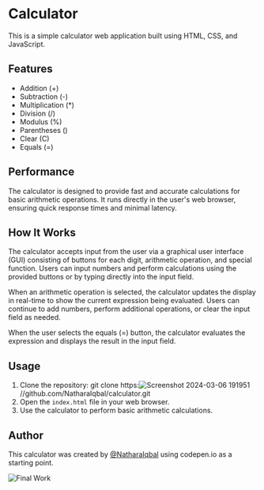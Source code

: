 # Calculator

This is a simple calculator web application built using HTML, CSS, and JavaScript.

## Features

- Addition (+)
- Subtraction (-)
- Multiplication (*)
- Division (/)
- Modulus (%)
- Parentheses ()
- Clear (C)
- Equals (=)

## Performance

The calculator is designed to provide fast and accurate calculations for basic arithmetic operations. It runs directly in the user's web browser, ensuring quick response times and minimal latency.

## How It Works

The calculator accepts input from the user via a graphical user interface (GUI) consisting of buttons for each digit, arithmetic operation, and special function. Users can input numbers and perform calculations using the provided buttons or by typing directly into the input field.

When an arithmetic operation is selected, the calculator updates the display in real-time to show the current expression being evaluated. Users can continue to add numbers, perform additional operations, or clear the input field as needed.

When the user selects the equals (=) button, the calculator evaluates the expression and displays the result in the input field.

## Usage

1. Clone the repository: git clone https:![Screenshot 2024-03-06 191951](https://github.com/NatharaIqbal/Calculator/assets/138295014/d01bf1f2-cbfc-443f-bb56-7910f048fbe6)
//github.com/NatharaIqbal/calculator.git 
2. Open the `index.html` file in your web browser.
3. Use the calculator to perform basic arithmetic calculations.

## Author

This calculator was created by [@NatharaIqbal](https://github.com/NatharaIqbal) using codepen.io as a starting point.

![Final Work](https://github.com/NatharaIqbal/Calculator/assets/138295014/ef2dc5e0-d0be-4c96-aa6f-7f8aa63bbda5)

